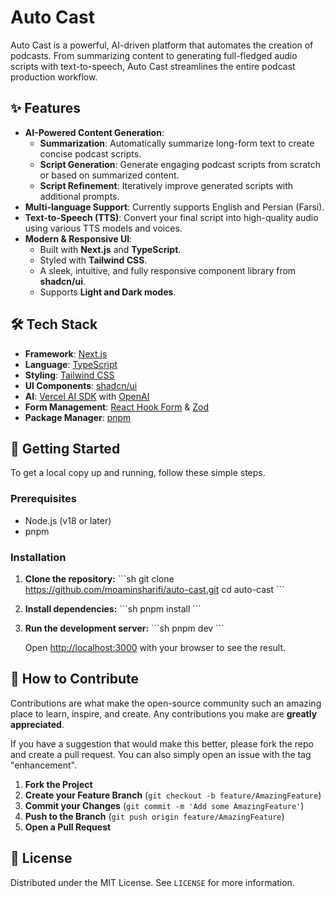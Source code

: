 # Auto Cast

Auto Cast is a powerful, AI-driven platform that automates the creation of podcasts. From summarizing content to generating full-fledged audio scripts with text-to-speech, Auto Cast streamlines the entire podcast production workflow.

## ✨ Features

- **AI-Powered Content Generation**:
  - **Summarization**: Automatically summarize long-form text to create concise podcast scripts.
  - **Script Generation**: Generate engaging podcast scripts from scratch or based on summarized content.
  - **Script Refinement**: Iteratively improve generated scripts with additional prompts.
- **Multi-language Support**: Currently supports English and Persian (Farsi).
- **Text-to-Speech (TTS)**: Convert your final script into high-quality audio using various TTS models and voices.
- **Modern & Responsive UI**:
  - Built with **Next.js** and **TypeScript**.
  - Styled with **Tailwind CSS**.
  - A sleek, intuitive, and fully responsive component library from **shadcn/ui**.
  - Supports **Light and Dark modes**.

## 🛠️ Tech Stack

- **Framework**: [Next.js](https://nextjs.org/)
- **Language**: [TypeScript](https://www.typescriptlang.org/)
- **Styling**: [Tailwind CSS](https://tailwindcss.com/)
- **UI Components**: [shadcn/ui](https://ui.shadcn.com/)
- **AI**: [Vercel AI SDK](https://sdk.vercel.ai/) with [OpenAI](https://openai.com/)
- **Form Management**: [React Hook Form](https://react-hook-form.com/) & [Zod](https://zod.dev/)
- **Package Manager**: [pnpm](https://pnpm.io/)

## 🚀 Getting Started

To get a local copy up and running, follow these simple steps.

### Prerequisites

- Node.js (v18 or later)
- pnpm

### Installation

1.  **Clone the repository:**
    \`\`\`sh
    git clone https://github.com/moaminsharifi/auto-cast.git
    cd auto-cast
    \`\`\`

2.  **Install dependencies:**
    \`\`\`sh
    pnpm install
    \`\`\`


3.  **Run the development server:**
    \`\`\`sh
    pnpm dev
    \`\`\`

    Open [http://localhost:3000](http://localhost:3000) with your browser to see the result.



## 🤝 How to Contribute

Contributions are what make the open-source community such an amazing place to learn, inspire, and create. Any contributions you make are **greatly appreciated**.

If you have a suggestion that would make this better, please fork the repo and create a pull request. You can also simply open an issue with the tag "enhancement".

1.  **Fork the Project**
2.  **Create your Feature Branch** (`git checkout -b feature/AmazingFeature`)
3.  **Commit your Changes** (`git commit -m 'Add some AmazingFeature'`)
4.  **Push to the Branch** (`git push origin feature/AmazingFeature`)
5.  **Open a Pull Request**

## 📄 License

Distributed under the MIT License. See `LICENSE` for more information.
